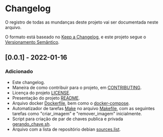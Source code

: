 # Changelog
O registro de todas as mundanças deste projeto vai ser documentada neste arquivo.

O formato está baseado no [Keep a Changelog](https://keepachangelog.com/pt-BR/1.0.0/),
e este projeto segue o [Versionamento Semântico](https://semver.org/lang/pt-BR/spec/v2.0.0.html).

## [0.0.1] - 2022-01-16
### Adicionado
- Este changelog.
- Maneira de como contribuir para o projeto, em [CONTRIBUTING](CONTRIBUTING.md).
- Licença do projeto [LICENSE](LICENSE.md).
- Presentação do projeto [README](README.md).
- Arquivo docker [Dockerfile](Dockerfile), bem como o [docker-compose](docker-compose.yml).
- Automatizador de tarefas [Make](https://www.gnu.org/software/make/) no arquivo [Makefile](Makefile), com as seguintes tarefas como "criar_imagem" e "remover_imagem" inicialmente.
- Script para criação de par de chaves publica e privada [gerando_chave.sh](ssh_rsa/gerando_chave.sh).
- Arquivo com a lista de repositório debian [sources.list](files_config/sources.list).
